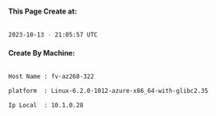 
   
#### This Page Create at:

```bash

2023-10-13 - 21:05:57 UTC

```

#### Create By Machine:

```bash

Host Name : fv-az268-322

platform  : Linux-6.2.0-1012-azure-x86_64-with-glibc2.35

Ip Local  : 10.1.0.28

```


